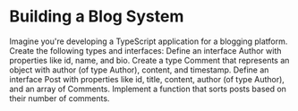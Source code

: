 <h1>Building a Blog System</h1>
Imagine you're developing a TypeScript application for a blogging platform. Create the following types and interfaces: Define an interface Author with properties like id, name, and bio. Create a type Comment that represents an object with author (of type Author), content, and timestamp. Define an interface Post with properties like id, title, content, author (of type Author), and an array of Comments. Implement a function that sorts posts based on their number of comments.

